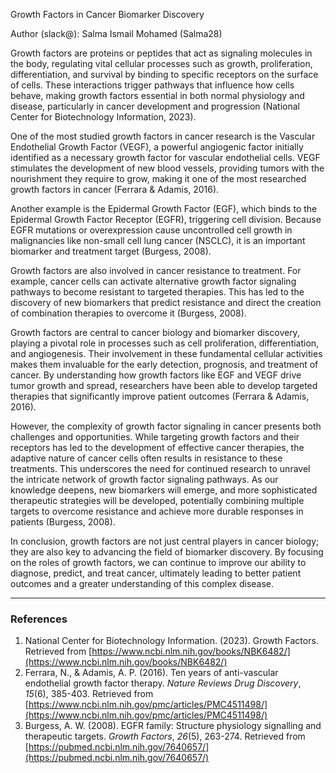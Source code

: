 Growth Factors in Cancer Biomarker Discovery

Author (slack@): Salma Ismail Mohamed (Salma28)

Growth factors are proteins or peptides that act as signaling molecules in the body, regulating vital cellular processes such as growth, proliferation, differentiation, and survival by binding to specific receptors on the surface of cells. These interactions trigger pathways that influence how cells behave, making growth factors essential in both normal physiology and disease, particularly in cancer development and progression (National Center for Biotechnology Information, 2023).

One of the most studied growth factors in cancer research is the Vascular Endothelial Growth Factor (VEGF), a powerful angiogenic factor initially identified as a necessary growth factor for vascular endothelial cells. VEGF stimulates the development of new blood vessels, providing tumors with the nourishment they require to grow, making it one of the most researched growth factors in cancer (Ferrara & Adamis, 2016).

Another example is the Epidermal Growth Factor (EGF), which binds to the Epidermal Growth Factor Receptor (EGFR), triggering cell division. Because EGFR mutations or overexpression cause uncontrolled cell growth in malignancies like non-small cell lung cancer (NSCLC), it is an important biomarker and treatment target (Burgess, 2008).

Growth factors are also involved in cancer resistance to treatment. For example, cancer cells can activate alternative growth factor signaling pathways to become resistant to targeted therapies. This has led to the discovery of new biomarkers that predict resistance and direct the creation of combination therapies to overcome it (Burgess, 2008).

Growth factors are central to cancer biology and biomarker discovery, playing a pivotal role in processes such as cell proliferation, differentiation, and angiogenesis. Their involvement in these fundamental cellular activities makes them invaluable for the early detection, prognosis, and treatment of cancer. By understanding how growth factors like EGF and VEGF drive tumor growth and spread, researchers have been able to develop targeted therapies that significantly improve patient outcomes (Ferrara & Adamis, 2016).

However, the complexity of growth factor signaling in cancer presents both challenges and opportunities. While targeting growth factors and their receptors has led to the development of effective cancer therapies, the adaptive nature of cancer cells often results in resistance to these treatments. This underscores the need for continued research to unravel the intricate network of growth factor signaling pathways. As our knowledge deepens, new biomarkers will emerge, and more sophisticated therapeutic strategies will be developed, potentially combining multiple targets to overcome resistance and achieve more durable responses in patients (Burgess, 2008).

In conclusion, growth factors are not just central players in cancer biology; they are also key to advancing the field of biomarker discovery. By focusing on the roles of growth factors, we can continue to improve our ability to diagnose, predict, and treat cancer, ultimately leading to better patient outcomes and a greater understanding of this complex disease.

---

### **References**

1. National Center for Biotechnology Information. (2023). Growth Factors. Retrieved from [https://www.ncbi.nlm.nih.gov/books/NBK6482/](https://www.ncbi.nlm.nih.gov/books/NBK6482/)  
2. Ferrara, N., & Adamis, A. P. (2016). Ten years of anti-vascular endothelial growth factor therapy. *Nature Reviews Drug Discovery*, *15*(6), 385-403. Retrieved from [https://www.ncbi.nlm.nih.gov/pmc/articles/PMC4511498/](https://www.ncbi.nlm.nih.gov/pmc/articles/PMC4511498/)  
3. Burgess, A. W. (2008). EGFR family: Structure physiology signalling and therapeutic targets. *Growth Factors*, *26*(5), 263-274. Retrieved from [https://pubmed.ncbi.nlm.nih.gov/7640657/](https://pubmed.ncbi.nlm.nih.gov/7640657/)  
   

